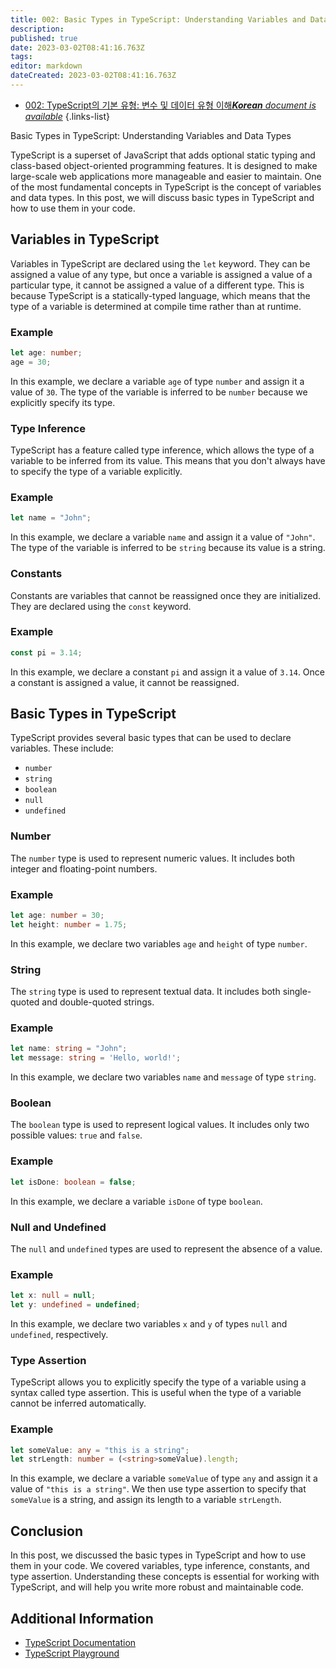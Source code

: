 ```yaml
---
title: 002: Basic Types in TypeScript: Understanding Variables and Data Types
description: 
published: true
date: 2023-03-02T08:41:16.763Z
tags: 
editor: markdown
dateCreated: 2023-03-02T08:41:16.763Z
---
```


- [002: TypeScript의 기본 유형: 변수 및 데이터 유형 이해***Korean** document is available*](/ko/Knowledge-base/TypeScript/Learning/002-basic-types-in-typescript-understanding-variables-and-data-types)
{.links-list}


Basic Types in TypeScript: Understanding Variables and Data Types

TypeScript is a superset of JavaScript that adds optional static typing and class-based object-oriented programming features. It is designed to make large-scale web applications more manageable and easier to maintain. One of the most fundamental concepts in TypeScript is the concept of variables and data types. In this post, we will discuss basic types in TypeScript and how to use them in your code.

## Variables in TypeScript

Variables in TypeScript are declared using the `let` keyword. They can be assigned a value of any type, but once a variable is assigned a value of a particular type, it cannot be assigned a value of a different type. This is because TypeScript is a statically-typed language, which means that the type of a variable is determined at compile time rather than at runtime.

### Example

```typescript
let age: number;
age = 30;
```

In this example, we declare a variable `age` of type `number` and assign it a value of `30`. The type of the variable is inferred to be `number` because we explicitly specify its type.

### Type Inference

TypeScript has a feature called type inference, which allows the type of a variable to be inferred from its value. This means that you don't always have to specify the type of a variable explicitly.

### Example

```typescript
let name = "John";
```

In this example, we declare a variable `name` and assign it a value of `"John"`. The type of the variable is inferred to be `string` because its value is a string.

### Constants

Constants are variables that cannot be reassigned once they are initialized. They are declared using the `const` keyword.

### Example

```typescript
const pi = 3.14;
```

In this example, we declare a constant `pi` and assign it a value of `3.14`. Once a constant is assigned a value, it cannot be reassigned.

## Basic Types in TypeScript

TypeScript provides several basic types that can be used to declare variables. These include:

- `number`
- `string`
- `boolean`
- `null`
- `undefined`

### Number

The `number` type is used to represent numeric values. It includes both integer and floating-point numbers.

### Example

```typescript
let age: number = 30;
let height: number = 1.75;
```

In this example, we declare two variables `age` and `height` of type `number`.

### String

The `string` type is used to represent textual data. It includes both single-quoted and double-quoted strings.

### Example

```typescript
let name: string = "John";
let message: string = 'Hello, world!';
```

In this example, we declare two variables `name` and `message` of type `string`.

### Boolean

The `boolean` type is used to represent logical values. It includes only two possible values: `true` and `false`.

### Example

```typescript
let isDone: boolean = false;
```

In this example, we declare a variable `isDone` of type `boolean`.

### Null and Undefined

The `null` and `undefined` types are used to represent the absence of a value.

### Example

```typescript
let x: null = null;
let y: undefined = undefined;
```

In this example, we declare two variables `x` and `y` of types `null` and `undefined`, respectively.

### Type Assertion

TypeScript allows you to explicitly specify the type of a variable using a syntax called type assertion. This is useful when the type of a variable cannot be inferred automatically.

### Example

```typescript
let someValue: any = "this is a string";
let strLength: number = (<string>someValue).length;
```

In this example, we declare a variable `someValue` of type `any` and assign it a value of `"this is a string"`. We then use type assertion to specify that `someValue` is a string, and assign its length to a variable `strLength`.

## Conclusion

In this post, we discussed the basic types in TypeScript and how to use them in your code. We covered variables, type inference, constants, and type assertion. Understanding these concepts is essential for working with TypeScript, and will help you write more robust and maintainable code.

## Additional Information

- [TypeScript Documentation](https://www.typescriptlang.org/docs/)
- [TypeScript Playground](https://www.typescriptlang.org/play)